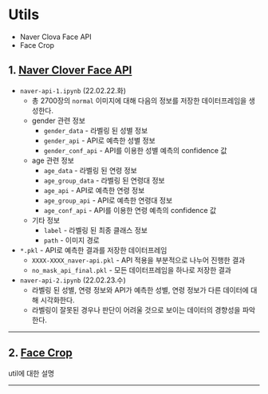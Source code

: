 # Utils
* Naver Clova Face API
* Face Crop

## 1. [Naver Clover Face API]()
- `naver-api-1.ipynb` (22.02.22.화)
    - 총 2700장의 `normal` 이미지에 대해 다음의 정보를 저장한 데이터프레임을 생성한다.
    - gender 관련 정보
        - `gender_data` - 라벨링 된 성별 정보
        - `gender_api` - API로 예측한 성별 정보
        - `gender_conf_api` - API를 이용한 성별 예측의 confidence 값
    - age 관련 정보
        - `age_data` - 라벨링 된 연령 정보
        - `age_group_data` - 라벨링 된 연령대 정보
        - `age_api` - API로 예측한 연령 정보
        - `age_group_api` - API로 예측한 연령대 정보
        - `age_conf_api` - API를 이용한 연령 예측의 confidence 값
    - 기타 정보
        - `label` - 라벨링 된 최종 클래스 정보
        - `path` - 이미지 경로
- `*.pkl` - API로 예측한 결과를 저장한 데이터프레임
    - `XXXX-XXXX_naver-api.pkl` - API 적용을 부분적으로 나누어 진행한 결과
    - `no_mask_api_final.pkl` - 모든 데이터프레임을 하나로 저장한 결과
- `naver-api-2.ipynb` (22.02.23.수)
    - 라벨링 된 성별, 연령 정보와 API가 예측한 성별, 연령 정보가 다른 데이터에 대해 시각화한다.
    - 라벨링이 잘못된 경우나 판단이 어려울 것으로 보이는 데이터의 경향성을 파악한다.
***
## 2. [Face Crop]()
util에 대한 설명
***